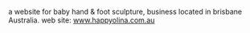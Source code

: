 a website for baby hand & foot sculpture, business located in brisbane Australia.
web site: www.happyolina.com.au